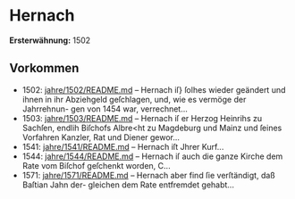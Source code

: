 # Hernach

**Ersterwähnung:** 1502

## Vorkommen
- 1502: [jahre/1502/README.md](../jahre/1502/README.md) – Hernach iſ} ſolhes wieder geändert und ihnen in ihr
Abziehgeld geſchlagen, und, wie es vermöge der Jahrrehnun-
gen von 1454 war, verrechnet...
- 1503: [jahre/1503/README.md](../jahre/1503/README.md) – Hernach iſ er Herzog Heinrihs zu Sachſen,
endlih Biſchofs Albre<ht zu Magdeburg und Mainz und
ſeines Vorfahren Kanzler, Rat und Diener gewor...
- 1541: [jahre/1541/README.md](../jahre/1541/README.md) – Hernach iſt
Jhrer Kurf...
- 1544: [jahre/1544/README.md](../jahre/1544/README.md) – Hernach iſ auch die
ganze Kirche dem Rate vom Biſchof geſchenkt worden,
C...
- 1571: [jahre/1571/README.md](../jahre/1571/README.md) – Hernach aber find ſie verſtändigt, daß Baſtian Jahn der-
gleichen dem Rate entfremdet gehabt...
